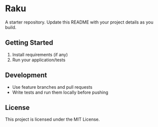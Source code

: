 # Raku

A starter repository. Update this README with your project details as you build.

## Getting Started

1. Install requirements (if any)
2. Run your application/tests

## Development

- Use feature branches and pull requests
- Write tests and run them locally before pushing

## License

This project is licensed under the MIT License.


